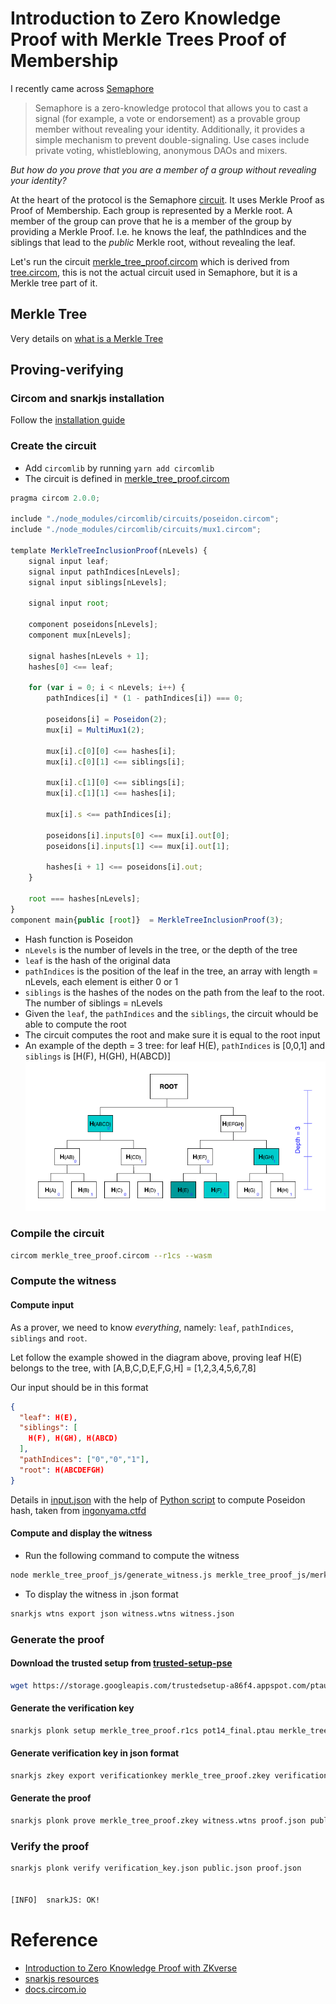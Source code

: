 # Introduction to Zero Knowledge Proof with Merkle Trees Proof of Membership

I recently came across [Semaphore](https://semaphore.appliedzkp.org/docs/introduction)

> Semaphore is a zero-knowledge protocol that allows you to cast a signal (for example, a vote or endorsement) as a provable group member without revealing your identity. Additionally, it provides a simple mechanism to prevent double-signaling. Use cases include private voting, whistleblowing, anonymous DAOs and mixers.

_But how do you prove that you are a member of a group without revealing your identity?_

At the heart of the protocol is the Semaphore [circuit](https://github.com/semaphore-protocol/semaphore/tree/main/packages/circuits). It uses Merkle Proof as Proof of Membership. Each group is represented by a Merkle root. A member of the group can prove that he is a member of the group by providing a Merkle Proof. I.e. he knows the leaf, the pathIndices and the siblings that lead to the _public_ Merkle root, without revealing the leaf.

Let's run the circuit [merkle_tree_proof.circom](merkle_tree_proof.circom) which is derived from [tree.circom](https://github.com/semaphore-protocol/semaphore/blob/main/packages/circuits/tree.circom), this is not the actual circuit used in Semaphore, but it is a Merkle tree part of it.

## Merkle Tree

Very details on [what is a Merkle Tree](https://decentralizedthoughts.github.io/2020-12-22-what-is-a-merkle-tree/)

## Proving-verifying

### Circom and snarkjs installation

Follow the [installation guide](https://docs.circom.io/getting-started/installation/)

### Create the circuit

- Add `circomlib` by running `yarn add circomlib`
- The circuit is defined in [merkle_tree_proof.circom](merkle_tree_proof.circom)

```js
pragma circom 2.0.0;

include "./node_modules/circomlib/circuits/poseidon.circom";
include "./node_modules/circomlib/circuits/mux1.circom";

template MerkleTreeInclusionProof(nLevels) {
    signal input leaf;
    signal input pathIndices[nLevels];
    signal input siblings[nLevels];

    signal input root;

    component poseidons[nLevels];
    component mux[nLevels];

    signal hashes[nLevels + 1];
    hashes[0] <== leaf;

    for (var i = 0; i < nLevels; i++) {
        pathIndices[i] * (1 - pathIndices[i]) === 0;

        poseidons[i] = Poseidon(2);
        mux[i] = MultiMux1(2);

        mux[i].c[0][0] <== hashes[i];
        mux[i].c[0][1] <== siblings[i];

        mux[i].c[1][0] <== siblings[i];
        mux[i].c[1][1] <== hashes[i];

        mux[i].s <== pathIndices[i];

        poseidons[i].inputs[0] <== mux[i].out[0];
        poseidons[i].inputs[1] <== mux[i].out[1];

        hashes[i + 1] <== poseidons[i].out;
    }

    root === hashes[nLevels];
}
component main{public [root]}  = MerkleTreeInclusionProof(3);
```

- Hash function is Poseidon
- `nLevels` is the number of levels in the tree, or the depth of the tree
- `leaf` is the hash of the original data
- `pathIndices` is the position of the leaf in the tree, an array with length = nLevels, each element is either 0 or 1
- `siblings` is the hashes of the nodes on the path from the leaf to the root. The number of siblings = nLevels
- Given the `leaf`, the `pathIndices` and the `siblings`, the circuit whould be able to compute the root
- The circuit computes the root and make sure it is equal to the root input
- An example of the depth = 3 tree: for leaf H(E), `pathIndices` is [0,0,1] and `siblings` is [H(F), H(GH), H(ABCD)]
  ![Merkle tree](merkle_tree1.png "Merkle tree")

### Compile the circuit

```bash
circom merkle_tree_proof.circom --r1cs --wasm
```

### Compute the witness

#### Compute input

As a prover, we need to know _everything_, namely: `leaf`, `pathIndices`, `siblings` and `root`.

Let follow the example showed in the diagram above, proving leaf H(E) belongs to the tree, with [A,B,C,D,E,F,G,H] = [1,2,3,4,5,6,7,8]

Our input should be in this format

```json
{
  "leaf": H(E),
  "siblings": [
    H(F), H(GH), H(ABCD)
  ],
  "pathIndices": ["0","0","1"],
  "root": H(ABCDEFGH)
}
```

Details in [input.json](input.json) with the help of [Python script](poseidon_py/zok_poseidon.py) to compute Poseidon hash, taken from [ingonyama.ctfd](https://ingonyama.ctfd.io/)

#### Compute and display the witness

- Run the following command to compute the witness

```bash
node merkle_tree_proof_js/generate_witness.js merkle_tree_proof_js/merkle_tree_proof.wasm input.json witness.wtns
```

- To display the witness in .json format

```bash
snarkjs wtns export json witness.wtns witness.json
```

### Generate the proof

#### Download the trusted setup from [trusted-setup-pse](https://www.trusted-setup-pse.org/)

```bash
wget https://storage.googleapis.com/trustedsetup-a86f4.appspot.com/ptau/pot14_final.ptau
```

#### Generate the verification key

```bash
snarkjs plonk setup merkle_tree_proof.r1cs pot14_final.ptau merkle_tree_proof.zkey
```

#### Generate verification key in json format

```bash
snarkjs zkey export verificationkey merkle_tree_proof.zkey verification_key.json
```

#### Generate the proof

```bash
snarkjs plonk prove merkle_tree_proof.zkey witness.wtns proof.json public.json
```

### Verify the proof

```bash
snarkjs plonk verify verification_key.json public.json proof.json


[INFO]  snarkJS: OK!
```

# Reference

- [Introduction to Zero Knowledge Proof with ZKverse](https://github.com/enricobottazzi/ZKverse)
- [snarkjs resources](https://zkiap.com/snarkjs)
- [docs.circom.io](https://docs.circom.io/)
